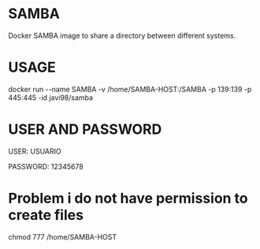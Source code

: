 # SAMBA
Docker SAMBA image to share a directory between different systems.

# USAGE 
docker run --name SAMBA -v /home/SAMBA-HOST:/SAMBA -p 139:139 -p 445:445 -id javi98/samba

# USER AND PASSWORD
USER: USUARIO 

PASSWORD: 12345678

# Problem i do not have permission to create files
chmod 777 /home/SAMBA-HOST
